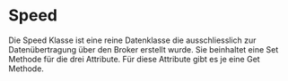 # Speed

Die Speed Klasse ist eine reine Datenklasse die ausschliesslich zur Datenübertragung über den Broker erstellt wurde. Sie beinhaltet eine Set Methode für die drei Attribute. Für diese Attribute gibt es je eine Get Methode.